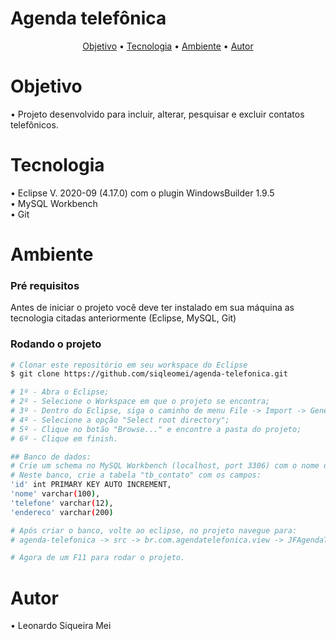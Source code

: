 # Agenda telefônica



<p align="center">
  <a href="#objetivo">Objetivo</a> •
  <a href="#tecnologia">Tecnologia</a> •
  <a href="#ambiente">Ambiente</a> •
  <a href="#autor">Autor</a>
 </p> 

# Objetivo
• Projeto desenvolvido para incluir, alterar, pesquisar e excluir contatos telefônicos.

# Tecnologia
• Eclipse V. 2020-09 (4.17.0) com o plugin WindowsBuilder 1.9.5 </br>
• MySQL Workbench </br>
• Git

# Ambiente
### Pré requisitos

Antes de iniciar o projeto você deve ter instalado em sua máquina as tecnologia citadas anteriormente (Eclipse, MySQL, Git)

### Rodando o projeto

```bash
# Clonar este repositório em seu workspace do Eclipse
$ git clone https://github.com/siqleomei/agenda-telefonica.git

# 1º - Abra o Eclipse;
# 2º - Selecione o Workspace em que o projeto se encontra;
# 3º - Dentro do Eclipse, siga o caminho de menu File -> Import -> General -> Existing Projects into Workspace;
# 4º - Selecione a opção "Select root directory";
# 5º - Clique no botão "Browse..." e encontre a pasta do projeto;
# 6º - Clique em finish.

## Banco de dados:
# Crie um schema no MySQL Workbench (localhost, port 3306) com o nome de "bd_agendatelefonica".
# Neste banco, crie a tabela "tb_contato" com os campos:
'id' int PRIMARY KEY AUTO INCREMENT,
'nome' varchar(100),
'telefone' varchar(12),
'endereco' varchar(200)

# Após criar o banco, volte ao eclipse, no projeto navegue para:
# agenda-telefonica -> src -> br.com.agendatelefonica.view -> JFAgendaTelefonica.java

# Agora de um F11 para rodar o projeto.
```

# Autor

• Leonardo Siqueira Mei
